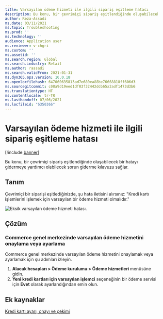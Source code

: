 ```yaml
---
title: Varsayılan ödeme hizmeti ile ilgili sipariş eşitleme hatası
description: Bu konu, bir çevrimiçi sipariş eşitlendiğinde oluşabilecek bir hatayı gidermeye yardımcı olabilecek sorun giderme kılavuzu sağlar.
author: Reza-Assadi
ms.date: 03/11/2021
ms.topic: Troubleshooting
ms.prod: ''
ms.technology: ''
audience: Application user
ms.reviewer: v-chgri
ms.custom: ''
ms.assetid: ''
ms.search.region: Global
ms.search.industry: Retail
ms.author: rassadi
ms.search.validFrom: 2021-01-31
ms.dyn365.ops.version: 10.0.18
ms.openlocfilehash: 647060635813ad7e680ea88be76668818ff606d3
ms.sourcegitcommit: c08a9d19eed1df03f32442ddb65a2adf1473d3b6
ms.translationtype: HT
ms.contentlocale: tr-TR
ms.lasthandoff: 07/06/2021
ms.locfileid: "6350366"
---
```

# <a name="order-synchronization-error-related-to-the-default-payment-service"></a>Varsayılan ödeme hizmeti ile ilgili sipariş eşitleme hatası

[!include [banner](../../includes/banner.md)]

Bu konu, bir çevrimiçi sipariş eşitlendiğinde oluşabilecek bir hatayı gidermeye yardımcı olabilecek sorun giderme kılavuzu sağlar.

## <a name="description"></a>Tanım

Çevrimiçi bir siparişi eşitlediğinizde, şu hata iletisini alırsınız: "Kredi kartı işlemlerini işlemek için varsayılan bir ödeme hizmeti olmalıdır."

![Eksik varsayılan ödeme hizmeti hatası.](media/default-payment-method-error.jpg)

## <a name="resolution"></a>Çözüm

### <a name="confirm-or-set-the-default-payment-service-in-commerce-headquarters"></a>Commerce genel merkezinde varsayılan ödeme hizmetini onaylama veya ayarlama

Commerce genel merkezinde varsayılan ödeme hizmetini onaylamak veya ayarlamak için şu adımları izleyin.

1. **Alacak hesapları \> Ödeme kurulumu \> Ödeme hizmetleri** menüsüne gidin.
1. **Yeni kredi kartları için varsayılan işlemci** seçeneğinin bir ödeme servisi için **Evet** olarak ayarlandığından emin olun.

## <a name="additional-resources"></a>Ek kaynaklar

[Kredi kartı ayarı, onayı ve çekimi](../../finance/accounts-receivable/credit-card-authorizations.md)